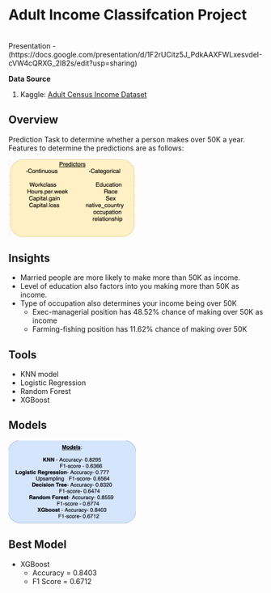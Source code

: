 # Adult Income Classifcation Project
<br/>
Presentation - (https://docs.google.com/presentation/d/1F2rUCitz5J_PdkAAXFWLxesvdeI-cVW4cQRXG_2I82s/edit?usp=sharing)
<br/>

**Data Source**
1. Kaggle: [Adult Census Income Dataset](https://www.kaggle.com/uciml/adult-census-income)

## Overview
Prediction Task to determine whether a person makes over 50K a year. 
Features to determine the predictions are as follows:

<img src="Images/Predictors.png" align="center" width="50%">
  


## Insights 
- Married people are more likely to make more than 50K as income.
- Level of education also factors into you making more than 50K as income.  
- Type of occupation also determines your income being over 50K
  - Exec-managerial  position has 48.52% chance of making over 50K as income 
  - Farming-fishing position has 11.62% chance of making over 50K

## Tools<br/>
- KNN model
- Logistic Regression 
- Random Forest
- XGBoost 

## Models<br/>
<img src="Images/Models.png" align="center" width="50%">

## Best Model
- XGBoost 
  - Accuracy = 0.8403
  - F1 Score = 0.6712


